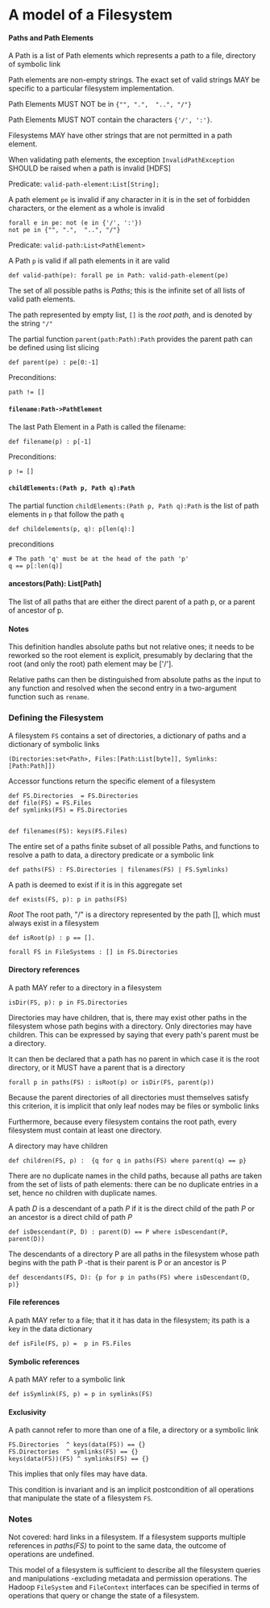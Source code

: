 <!---
  Licensed under the Apache License, Version 2.0 (the "License");
  you may not use this file except in compliance with the License.
  You may obtain a copy of the License at
  
   http://www.apache.org/licenses/LICENSE-2.0
  
  Unless required by applicable law or agreed to in writing, software
  distributed under the License is distributed on an "AS IS" BASIS,
  WITHOUT WARRANTIES OR CONDITIONS OF ANY KIND, either express or implied.
  See the License for the specific language governing permissions and
  limitations under the License. See accompanying LICENSE file.
-->
  
# A model of a Filesystem



#### Paths and Path Elements

A Path is a list of Path elements which represents a path to a file, directory of symbolic link

Path elements are non-empty strings. The exact set of valid strings MAY 
be specific to a particular filesystem implementation.

Path Elements MUST NOT be in `{"", ".",  "..", "/"}`

Path Elements MUST NOT contain the characters `{'/', ':'}`.

Filesystems MAY have other strings that are not permitted in a path element.

When validating path elements, the exception `InvalidPathException` SHOULD
be raised when a path is invalid [HDFS]

Predicate: `valid-path-element:List[String];`

A path element `pe` is invalid if any character in it is in the set of forbidden characters,
or the element as a whole is invalid

    forall e in pe: not (e in {'/', ':'})
    not pe in {"", ".",  "..", "/"}


Predicate: `valid-path:List<PathElement>`

A Path `p` is valid if all path elements in it are valid

    def valid-path(pe): forall pe in Path: valid-path-element(pe)


The set of all possible paths is *Paths*; this is the infinite set of all lists of valid path elements.
  
The path represented by empty list, `[]` is the *root path*, and is denoted by the string `"/"`

The partial function `parent(path:Path):Path` provides the parent path can be defined using
list slicing

    def parent(pe) : pe[0:-1] 

Preconditions:

    path != []


#### `filename:Path->PathElement`

The last Path Element in a Path is called the filename:
  
    def filename(p) : p[-1]
   
Preconditions:

    p != []

#### `childElements:(Path p, Path q):Path`


The partial function `childElements:(Path p, Path q):Path` 
is the list of path elements in `p` that follow the path `q`

    def childelements(p, q): p[len(q):] 

preconditions

    
    # The path 'q' must be at the head of the path 'p' 
    q == p[:len(q)]
  

#### ancestors(Path): List[Path]

The list of all paths that are either the direct parent of a path p, or a parent of 
ancestor of p.

#### Notes

This definition handles absolute paths but not relative ones; it needs to be reworked so the root element is explicit, presumably
by declaring that the root (and only the root) path element may be ['/'].

Relative paths can then be distinguished from absolute paths as the input to any function and resolved when the second entry in a two-argument function
such as `rename`.

### Defining the Filesystem


A filesystem `FS` contains a set of directories, a dictionary of paths and a dictionary of symbolic links

    (Directories:set<Path>, Files:[Path:List[byte]], Symlinks:[Path:Path]]) 


Accessor functions return the specific element of a filesystem

    def FS.Directories  = FS.Directories
    def file(FS) = FS.Files
    def symlinks(FS) = FS.Directories


    def filenames(FS): keys(FS.Files) 
    
The entire set of a paths finite subset of all possible Paths, and functions to resolve a path to data, a directory predicate or a symbolic link

    def paths(FS) : FS.Directories | filenames(FS) | FS.Symlinks) 

A path is deemed to exist if it is in this aggregate set

    def exists(FS, p): p in paths(FS)

*Root* The root path, "/" is a directory represented  by the path [], which must always exist in a filesystem
  
    def isRoot(p) : p == [].
    
    forall FS in FileSystems : [] in FS.Directories



#### Directory references
  
A path MAY refer to a directory in a filesystem
  
    isDir(FS, p): p in FS.Directories 


Directories may have children, that is, there may exist other paths
in the filesystem whose path begins with a directory. Only directories
may have children. This can be expressed
by saying that every path's parent must be a directory.

It can then be declared that a path has no parent in which case it is the root directory,
or it MUST have a parent that is a directory
   
    forall p in paths(FS) : isRoot(p) or isDir(FS, parent(p))
  
Because the parent directories of all directories must themselves satisfy
this criterion, it is implicit that only leaf nodes may be files or symbolic links

Furthermore, because every filesystem contains the root path, every filesystem
must contain at least one directory.
  
A directory may have children
  
    def children(FS, p) :  {q for q in paths(FS) where parent(q) == p}


There are no duplicate names in the child paths, because all paths are
taken from the set of lists of path elements: there can be no duplicate entries
in a set, hence no children with duplicate names.

A path *D* is a descendant of a path *P* if it is the direct child of the
path *P* or an ancestor is a direct child of path *P*
  
    def isDescendant(P, D) : parent(D) == P where isDescendant(P, parent(D)) 
  
The descendants of a directory P are all paths in the filesystem whose
path begins with the path P -that is their parent is P or an ancestor is P

    def descendants(FS, D): {p for p in paths(FS) where isDescendant(D, p)} 


#### File references

A path MAY refer to a file; that it it has data in the filesystem; its path is a key in the data dictionary

    def isFile(FS, p) =  p in FS.Files

#### Symbolic references

A path MAY refer to a symbolic link

    def isSymlink(FS, p) = p in symlinks(FS)



#### Exclusivity

A path cannot refer to more than one of a file, a directory or a symbolic link


    FS.Directories  ^ keys(data(FS)) == {}
    FS.Directories  ^ symlinks(FS) == {}
    keys(data(FS))(FS) ^ symlinks(FS) == {}
    

This implies that only files may have data.

This condition is invariant and is an implicit postcondition of all 
operations that manipulate the state of a filesystem `FS`. 

### Notes

Not covered: hard links in a filesystem. If a filesystem supports multiple
references in *paths(FS)* to point to the same data, the outcome of operations
are undefined.

This model of a filesystem is sufficient to describe all the filesystem
queries and manipulations -excluding metadata and permission operations.
The Hadoop `FileSystem` and `FileContext` interfaces can be specified
in terms of operations that query or change the state of a filesystem.

